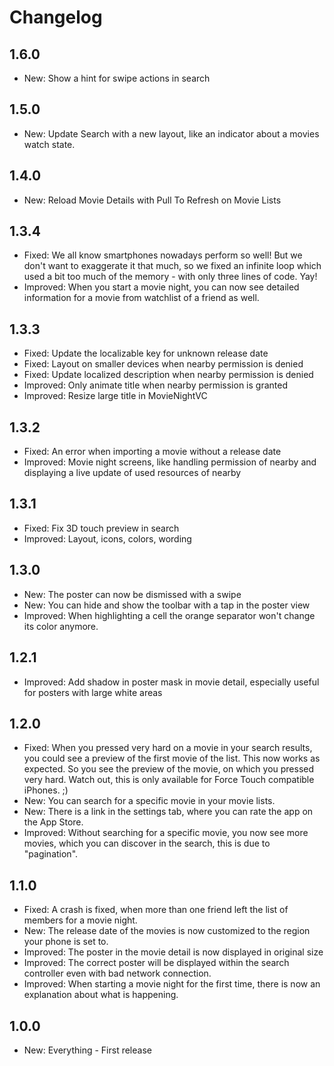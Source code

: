 # Changelog

## 1.6.0

* New: Show a hint for swipe actions in search

## 1.5.0 

* New: Update Search with a new layout, like an indicator about a movies watch state.

## 1.4.0

* New: Reload Movie Details with Pull To Refresh on Movie Lists

## 1.3.4

* Fixed: We all know smartphones nowadays perform so well! But we don't want to exaggerate it that much, so we fixed an infinite loop which used a bit too much of the memory - with only three lines of code. Yay!
* Improved: When you start a movie night, you can now see detailed information for a movie from watchlist of a friend as well.

## 1.3.3

* Fixed: Update the localizable key for unknown release date
* Fixed: Layout on smaller devices when nearby permission is denied
* Fixed: Update localized description when nearby permission is denied
* Improved: Only animate title when nearby permission is granted
* Improved: Resize large title in MovieNightVC

## 1.3.2

* Fixed: An error when importing a movie without a release date 
* Improved: Movie night screens, like handling permission of nearby and displaying a live update of used resources of nearby

## 1.3.1

* Fixed: Fix 3D touch preview in search
* Improved: Layout, icons, colors, wording

## 1.3.0

* New: The poster can now be dismissed with a swipe
* New: You can hide and show the toolbar with a tap in the poster view
* Improved: When highlighting a cell the orange separator won't change its color anymore.

## 1.2.1 

* Improved: Add shadow in poster mask in movie detail, especially useful for posters with large white areas

## 1.2.0

* Fixed: When you pressed very hard on a movie in your search results, you could see a preview of the first movie of the list. This now works as expected. So you see the preview of the movie, on which you pressed very hard. Watch out, this is only available for Force Touch compatible iPhones. ;)
* New: You can search for a specific movie in your movie lists. 
* New: There is a link in the settings tab, where you can rate the app on the App Store.
* Improved: Without searching for a specific movie, you now see more movies, which you can discover in the search, this is due to "pagination".

## 1.1.0

* Fixed: A crash is fixed, when more than one friend left the list of members for a movie night.
* New: The release date of the movies is now customized to the region your phone is set to.
* Improved: The poster in the movie detail is now displayed in original size
* Improved: The correct poster will be displayed within the search controller even with bad network connection.
* Improved: When starting a movie night for the first time, there is now an explanation about what is happening.

## 1.0.0

* New: Everything - First release
